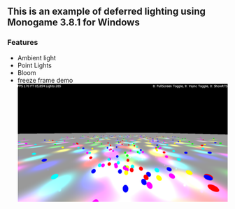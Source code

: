 ## This is an example of deferred lighting using Monogame 3.8.1 for Windows

### Features

- Ambient light
- Point Lights
- Bloom
- freeze frame demo
![](screen.png)
